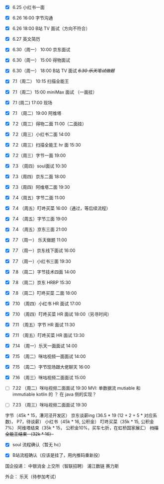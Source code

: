 - [x] 6.25 小红书一面 
- [x] 6.26 16:00 字节沟通
- [x] 6.26 18:00 B站 TV 面试（方向不符合）
- [x] 6.27 英文简历

- [x] 6.30（周一） 10:00 京东面试
- [x] 6.30（周一） 15:00 得物面试
- [x] 6.30（周一） 18:00 B站 TV 面试
~~*6.30 乐天笔试做题*~~

- [x] 7.1（周二） 10:15 扫描全能王
- [x] 7.1（周二）15:00 miniMax 面试 （一面挂）
- [x] 7.1 (周二) 17:00 现场
- [x] 7.1 （周二）19:00 阿维塔

- [x] 7.2（周三）得物二面 11:00（二面挂）
- [x] 7.2（周三）小红书二面 14:00
- [x] 7.2（周三）扫描全能王 hr 面 15:30
- [x] 7.2（周三）字节一面 19:00

- [x] 7.3 （周四）soul面试 10:30
- [x] 7.3（周四）京东二面 18:00
- [x] 7.3（周四）阿维塔二面 19:30

- [x] 7.4（周五）字节二面 11:00
- [x] 7.4 （周五）叮咚买菜 16:00（通过，等后续流程）

- [x] 7.4 （周五）字节三面 19:00
- [x] 7.4 （周五）京东三面 21:00

- [x] 7.7 （周一） 乐天做题 11:00
- [x] 7.7 （周一）京东线下面试 16:00
- [x] 7.7 （周一）小红书三面 19:30

- [x] 7.8 （周二）字节技术四面 14:00
- [x] 7.8 （周二）京东 HRBP 15:30
- [x] 7.8 （周二）叮咚买菜 二面 18:00

- [x] 7.10 （周四）小红书 HR 面试 17:00
- [x] 7.10 （周四）叮咚买菜 HR 面试 18:00（另寻时间）

- [x]  7.11 （周五）字节 HR 面试 11:30
- [x]  7.11 （周五）叮咚买菜 HR 面试 13:30

 - [x] 7.14 （周一）乐天一面面试 14:00

- [x] 7.15 （周二）咪咕视频一面面试 14:00
- [x] 7.15 （周二）字节现场跟大佬聊天 16:00

- [x] 7.16 （周三）咪咕视频二面面试 15:00

- [ ] 7.22 （周二）咪咕视频二面面试 19:30
MVI: 单数据流
mutiable 和 immutiable 
kotlin 的 ？ 在 java 侧的实现？

- [ ] 7.23 （周三）咪咕视频二面面试 19:30
	


字节（45k * 15，漕河泾开发区）
京东谈薪ing (36.5  * 19 (12 + 2 + 5 * 对应系数)， P7，待谈薪）
小红书（45k * 16, 公积金）
叮咚买菜（35k * 15, 公积金7%）
阿维塔结束（35k * 15， 公积金10%，买车七折，在虹桥国家展汇）
~~扫描全能王结束 （32k * 16）~~

- [x] soul 流程确认（暂无 hc）
- [x] B站流程确认（应该是挂了，用内推码重新投）


国企投递：
中银消金
上交所（智联招聘）
浦江数链
赛力斯

外企：
乐天（待参加考试）